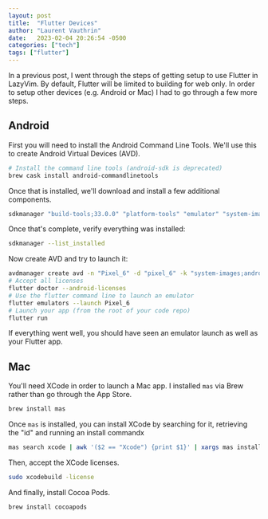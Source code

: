 ```yaml
---
layout: post
title:  "Flutter Devices"
author: "Laurent Vauthrin"
date:   2023-02-04 20:26:54 -0500
categories: ["tech"]
tags: ["flutter"]
---
```


In a previous post, I went through the steps of getting setup to use Flutter in LazyVim.  By default, Flutter will be limited to building for web only.  In order to setup other devices (e.g. Android or Mac) I had to go through a few more steps.

## Android

First you will need to install the Android Command Line Tools.  We'll use this to create Android Virtual Devices (AVD).
```bash
# Install the command line tools (android-sdk is deprecated)
brew cask install android-commandlinetools
```
Once that is installed, we'll download and install a few additional components.
```bash
sdkmanager "build-tools;33.0.0" "platform-tools" "emulator" "system-images;android-33;google_apis;arm64-v8a" "platforms;android-33"
```
Once that's complete, verify everything was installed:
```bash
sdkmanager --list_installed
```
Now create AVD and try to launch it:
```bash
avdmanager create avd -n "Pixel_6" -d "pixel_6" -k "system-images;android-33;google_apis;x86_64"
# Accept all licenses
flutter doctor --android-licenses
# Use the flutter command line to launch an emulator
flutter emulators --launch Pixel_6
# Launch your app (from the root of your code repo)
flutter run
```
If everything went well, you should have seen an emulator launch as well as your Flutter app.

## Mac

You'll need XCode in order to launch a Mac app.  I installed `mas` via Brew rather than go through the App Store.
```bash
brew install mas
```
Once `mas` is installed, you can install XCode by searching for it, retrieving the "id" and running an install commandx
```bash
mas search xcode | awk '($2 == "Xcode") {print $1}' | xargs mas install
```
Then, accept the XCode licenses.
```bash
sudo xcodebuild -license
```
And finally, install Cocoa Pods.
```bash
brew install cocoapods
```

